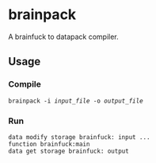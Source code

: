# brainpack

A brainfuck to datapack compiler.

## Usage

### Compile

<pre><code>brainpack -i <i>input_file</i> -o <i>output_file</i></code></pre>

### Run

```mcfunction
data modify storage brainfuck: input ...
function brainfuck:main
data get storage brainfuck: output
```
